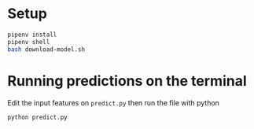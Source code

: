 # Setup
```bash
pipenv install
pipenv shell
bash download-model.sh
```

# Running predictions on the terminal
Edit the input features on `predict.py` then run the file with python
```bash
python predict.py
```